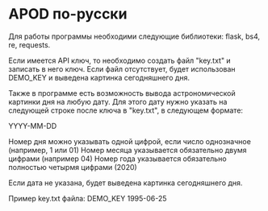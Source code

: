 # APOD по-русски

Для работы программы необходими следующие библиотеки:
flask,
bs4,
re,
requests.

Если имеется API ключ, то необходимо создать файл "key.txt" 
и записать в него ключ. Если файл отсутствует, будет использован DEMO_KEY и выведена 
картинка сегодняшнего дня.

Также в программе есть возможность вывода астрономической картинки дня на любую дату.
Для этого дату нужно указать на следующей строке после ключа в "key.txt", в следующем формате:

YYYY-MM-DD

Номер дня можно указывать одной цифрой, если число однозначное (например, 1 или 01)
Номер месяца указывается обязательно двумя цифрами (например 04)
Номер года указывается обязательно полностью четырмя цифрами (2020)

Если дата не указана, будет выведена картинка сегодняшнего дня.

Пример key.txt файла:
DEMO_KEY
1995-06-25

